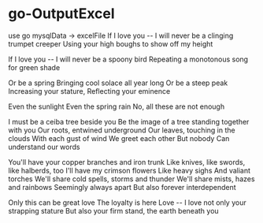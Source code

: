 # go-OutputExcel
use go mysqlData -> excelFile 
If I love you --
I will never be a clinging trumpet creeper
Using your high boughs 
to show off my height
   
If I love you --
I will never be a spoony bird
Repeating a monotonous song
for green shade

Or be a spring
Bringing cool solace all year long
Or be a steep peak
Increasing your stature, 
Reflecting your eminence

Even the sunlight
Even the spring rain
No, all these are not enough
   
 I must be a ceiba tree beside you
Be the image of a tree 
standing together with you
Our roots, entwined underground
Our leaves, touching in the clouds
With each gust of wind
We greet each other
But nobody
Can understand our words
   
You'll have your copper branches 
and iron trunk
Like knives, like swords, like halberds, too
I'll have my crimson flowers
Like heavy sighs
And valiant torches
We'll share cold spells, 
storms and thunder
We'll share mists, hazes and rainbows
Seemingly always apart
But also forever interdependent
 
Only this can be great love
The loyalty is here
Love --
I love not only your strapping stature
But also your firm stand, 
the earth beneath you
